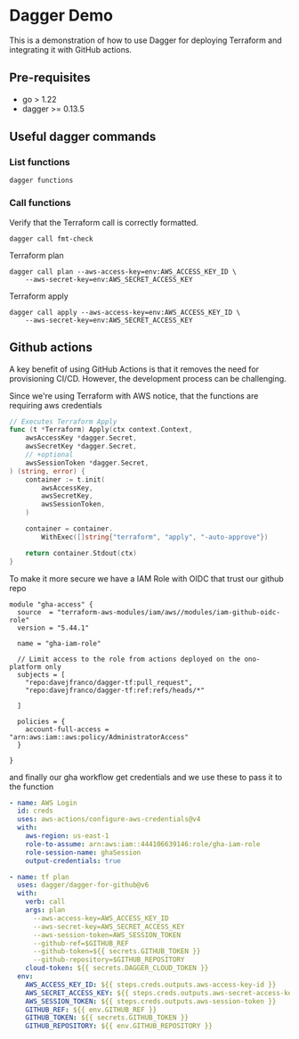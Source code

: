 # Dagger Demo

This is a demonstration of how to use Dagger for deploying Terraform and integrating it with GitHub actions.

## Pre-requisites

- go > 1.22
- dagger >= 0.13.5

## Useful dagger commands

### List functions

```shell
dagger functions
```

### Call functions

Verify that the Terraform call is correctly formatted.

```shell
dagger call fmt-check
```

Terraform plan

```shell
dagger call plan --aws-access-key=env:AWS_ACCESS_KEY_ID \
    --aws-secret-key=env:AWS_SECRET_ACCESS_KEY
```

Terraform apply

```shell
dagger call apply --aws-access-key=env:AWS_ACCESS_KEY_ID \
    --aws-secret-key=env:AWS_SECRET_ACCESS_KEY
```

## Github actions

A key benefit of using GitHub Actions is that it removes the need for provisioning CI/CD.
However, the development process can be challenging.

Since we're using Terraform with AWS notice, that the functions are requiring
aws credentials

```Go
// Executes Terraform Apply
func (t *Terraform) Apply(ctx context.Context,
	awsAccessKey *dagger.Secret,
	awsSecretKey *dagger.Secret,
	// +optional
	awsSessionToken *dagger.Secret,
) (string, error) {
	container := t.init(
		awsAccessKey,
		awsSecretKey,
		awsSessionToken,
	)

	container = container.
		WithExec([]string{"terraform", "apply", "-auto-approve"})

	return container.Stdout(ctx)
}
```

To make it more secure we have a IAM Role with OIDC that trust our github repo

```hcl
module "gha-access" {
  source  = "terraform-aws-modules/iam/aws//modules/iam-github-oidc-role"
  version = "5.44.1"

  name = "gha-iam-role"

  // Limit access to the role from actions deployed on the ono-platform only
  subjects = [
    "repo:davejfranco/dagger-tf:pull_request",
    "repo:davejfranco/dagger-tf:ref:refs/heads/*"

  ]

  policies = {
    account-full-access = "arn:aws:iam::aws:policy/AdministratorAccess"
  }

}
```

and finally our gha workflow get credentials and we use these to pass it to the function

```yaml
- name: AWS Login
  id: creds
  uses: aws-actions/configure-aws-credentials@v4
  with:
    aws-region: us-east-1
    role-to-assume: arn:aws:iam::444106639146:role/gha-iam-role
    role-session-name: ghaSession
    output-credentials: true

- name: tf plan
  uses: dagger/dagger-for-github@v6
  with:
    verb: call
    args: plan
      --aws-access-key=AWS_ACCESS_KEY_ID
      --aws-secret-key=AWS_SECRET_ACCESS_KEY
      --aws-session-token=AWS_SESSION_TOKEN
      --github-ref=$GITHUB_REF
      --github-token=${{ secrets.GITHUB_TOKEN }}
      --github-repository=$GITHUB_REPOSITORY
    cloud-token: ${{ secrets.DAGGER_CLOUD_TOKEN }}
  env:
    AWS_ACCESS_KEY_ID: ${{ steps.creds.outputs.aws-access-key-id }}
    AWS_SECRET_ACCESS_KEY: ${{ steps.creds.outputs.aws-secret-access-key }}
    AWS_SESSION_TOKEN: ${{ steps.creds.outputs.aws-session-token }}
    GITHUB_REF: ${{ env.GITHUB_REF }}
    GITHUB_TOKEN: ${{ secrets.GITHUB_TOKEN }}
    GITHUB_REPOSITORY: ${{ env.GITHUB_REPOSITORY }}
```
